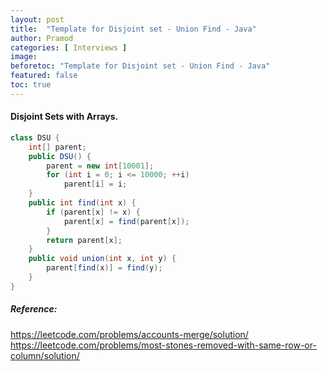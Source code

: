 ```yaml
---
layout: post
title:  "Template for Disjoint set - Union Find - Java"
author: Pramod
categories: [ Interviews ]
image: 
beforetoc: "Template for Disjoint set - Union Find - Java"
featured: false
toc: true
---
```


#### Disjoint Sets with Arrays. 
 
```java
class DSU {
    int[] parent;
    public DSU() {
        parent = new int[10001];
        for (int i = 0; i <= 10000; ++i)
            parent[i] = i;
    }
    public int find(int x) {
        if (parent[x] != x) {
            parent[x] = find(parent[x]);
        }
        return parent[x];
    }
    public void union(int x, int y) {
        parent[find(x)] = find(y);
    }
}

``` 

##### Reference: 

https://leetcode.com/problems/accounts-merge/solution/
https://leetcode.com/problems/most-stones-removed-with-same-row-or-column/solution/

